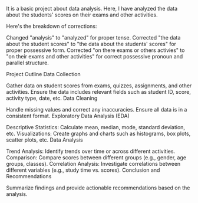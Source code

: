 It is a basic project about data analysis. Here, I have analyzed the data about the students' scores on their exams and other activities.

Here's the breakdown of corrections:

Changed "analysis" to "analyzed" for proper tense.
Corrected "the data about the student scores" to "the data about the students' scores" for proper possessive form.
Corrected "on there exams or others activies" to "on their exams and other activities" for correct possessive pronoun and parallel structure.



Project Outline
Data Collection

Gather data on student scores from exams, quizzes, assignments, and other activities.
Ensure the data includes relevant fields such as student ID, score, activity type, date, etc.
Data Cleaning

Handle missing values and correct any inaccuracies.
Ensure all data is in a consistent format.
Exploratory Data Analysis (EDA)

Descriptive Statistics: Calculate mean, median, mode, standard deviation, etc.
Visualizations: Create graphs and charts such as histograms, box plots, scatter plots, etc.
Data Analysis

Trend Analysis: Identify trends over time or across different activities.
Comparison: Compare scores between different groups (e.g., gender, age groups, classes).
Correlation Analysis: Investigate correlations between different variables (e.g., study time vs. scores).
Conclusion and Recommendations

Summarize findings and provide actionable recommendations based on the analysis.
